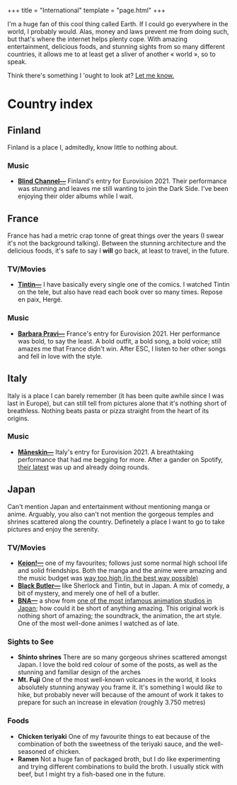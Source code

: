 +++
title = "International"
template = "page.html"
+++

I'm a huge fan of this cool thing called Earth. If I could go everywhere in the world, I probably would. Alas, money and laws prevent me from doing such, but that's where the internet helps plenty cope. With amazing entertainment, delicious foods, and stunning sights from so many different countries, it allows me to at least get a sliver of another « world », so to speak.

Think there's something I 'ought to look at? [Let me know.](/contact)

# Country index
## Finland
Finland is a place I, admitedly, know little to nothing about.
### Music
- **[Blind Channel—](https://open.spotify.com/artist/3L58J6a7f0jyy2p6f3MSAs)** Finland's entry for Eurovision 2021. Their performance was stunning and leaves me still wanting to join the Dark Side. I've been enjoying their older albums while I wait.

## France
France has had a metric crap tonne of great things over the years (I swear it's not the background talking). Between the stunning architecture and the delicious foods, it's safe to say I **will** go back, at least to travel, in the future.
### TV/Movies
- **[Tintin—](https://www.tintin.com/fr)** I have basically every single one of the comics. I watched Tintin on the tele, but also have read each book over so many times. Repose en paix, Hergé.
### Music
- **[Barbara Pravi—](https://open.spotify.com/artist/3L4wiBOSDLkJ18OISXZDA8)** France's entry for Eurovision 2021. Her performance was bold, to say the least. A bold outfit, a bold song, a bold voice; still amazes me that France didn't win. After ESC, I listen to her other songs and fell in love with the style. 

## Italy
Italy is a place I can barely remember (it has been quite awhile since I was last in Europe), but can still tell from pictures alone that it's nothing short of breathless. Nothing beats pasta or pizza straight from the heart of its origins.
### Music
- **[Måneskin—](https://open.spotify.com/artist/0lAWpj5szCSwM4rUMHYmrr)** Italy's entry for Eurovision 2021. A breathtaking performance that had me begging for more. After a gander on Spotify, [their latest](https://open.spotify.com/album/7KF1Ain9mYYlg5M46g0i4A) was up and already doing rounds.

## Japan
Can't mention Japan and entertainment without mentioning manga or anime. Arguably, you also can't not mention the gorgeous temples and shrines scattered along the country. Definetely a place I want to go to take pictures and enjoy the serenity.
### TV/Movies
- **[Keion!—](https://en.wikipedia.org/wiki/K-On!)** one of my favourites; follows just some normal high school life and solid friendships. Both the manga and the anime were amazing and the music budget was [way too high (in the best way possible)](https://open.spotify.com/playlist/3hJQJh81OwatM1XzsWXtxx)
- **[Black Butler—](https://en.wikipedia.org/wiki/Black_Butler)** like Sherlock and Tintin, but in Japan. A mix of comedy, a bit of mystery, and merely one of hell of a butler.
- **[BNA—](https://en.wikipedia.org/wiki/BNA:_Brand_New_Animal)** a show from [one of the most infamous animation studios in Japan](https://en.wikipedia.org/wiki/Studio_Trigger); how could it be short of anything amazing. This original work is nothing short of amazing; the soundtrack, the animation, the art style. One of the most well-done animes I watched as of late.
### Sights to See
- **Shinto shrines** There are so many gorgeous shrines scattered amongst Japan. I love the bold red colour of some of the posts, as well as the stunning and familiar design of the arches
- **Mt. Fuji** One of the most well-known volcanoes in the world, it looks absolutely stunning anyway you frame it. It's something I would *like* to hike, but probably never will because of the amount of work it takes to prepare for such an increase in elevation (roughly 3.750 metres)
### Foods
- **Chicken teriyaki** One of my favourite things to eat because of the combination of both the sweetness of the teriyaki sauce, and the well-seasoned of chicken.
- **Ramen** Not a huge fan of packaged broth, but I do like experimenting and trying different combinations to build the broth. I usually stick with beef, but I might try a fish-based one in the future.